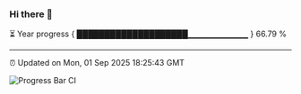 ### Hi there 👋

⏳ Year progress { ████████████████████▁▁▁▁▁▁▁▁▁▁ } 66.79 %

---

⏰ Updated on Mon, 01 Sep 2025 18:25:43 GMT

![Progress Bar CI](https://github.com/liununu/liununu/workflows/Progress%20Bar%20CI/badge.svg)
